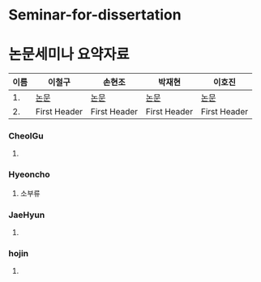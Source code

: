 # Seminar-for-dissertation

# 논문세미나 요약자료



|이름|        이철구     |       손현조     |      박재현       |      이호진         |
|---| --------------------- | --------------------- | --------------------- | --------------------- |
|1.|      [논문](https://github.com/Seminar-for-dissertation/JaeHyun/a.txt)     |     [논문](https://github.com/Seminar-for-dissertation/JaeHyun/a.txt)     |     [논문](https://github.com/Seminar-for-dissertation/JaeHyun/a.txt)     |     [논문](https://github.com/Seminar-for-dissertation/JaeHyun/a.txt)      |
|2.|     First Header      |     First Header      |     First Header      |     First Header      |
 
 
 
 ### CheolGu  
  1.
  
  ### Hyeoncho  
  1. 소부류
  
  ### JaeHyun  
  1.
  
  ### hojin  
  1.
